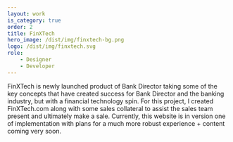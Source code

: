 ```yaml
---
layout: work
is_category: true
order: 2
title: FinXTech
hero_image: /dist/img/finxtech-bg.png
logo: /dist/img/finxtech.svg
role:
    - Designer
    - Developer
---
```


FinXTech is newly launched product of Bank Director taking some of the key concepts that have created success for Bank Director and the banking industry, but with a financial technology spin. For this project, I created FinXTech.com along with some sales collateral to assist the sales team present and ultimately make a sale. Currently, this website is in version one of implementation with plans for a much more robust experience + content coming very soon.